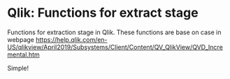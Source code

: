 # Qlik: Functions for extract stage
Functions for extraction stage in Qlik. These functions are base on case in webpage https://help.qlik.com/en-US/qlikview/April2019/Subsystems/Client/Content/QV_QlikView/QVD_Incremental.htm

Simple!
